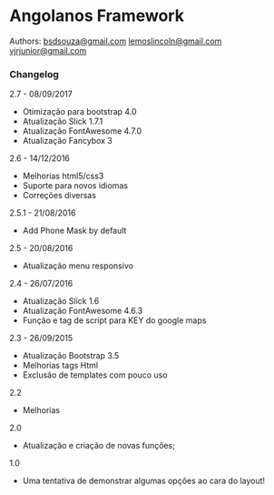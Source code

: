 Angolanos Framework
=========

Authors:
bsdsouza@gmail.com
lemoslincoln@gmail.com
vjrjunior@gmail.com


### Changelog
2.7 - 08/09/2017
- Otimização para bootstrap 4.0
- Atualização Slick 1.7.1
- Atualização FontAwesome 4.7.0
- Atualização Fancybox 3

2.6 - 14/12/2016
- Melhorias html5/css3
- Suporte para novos idiomas
- Correções diversas

2.5.1 - 21/08/2016
- Add Phone Mask by default

2.5 - 20/08/2016
- Atualização menu responsivo

2.4 - 26/07/2016
- Atualização Slick 1.6
- Atualização FontAwesome 4.6.3
- Função e tag de script para KEY do google maps

2.3 - 26/09/2015
- Atualização Bootstrap 3.5
- Melhorias tags Html
- Exclusão de templates com pouco uso

2.2
- Melhorias

2.0
- Atualização e criação de novas funções;

1.0
- Uma tentativa de demonstrar algumas opções ao cara do layout!

